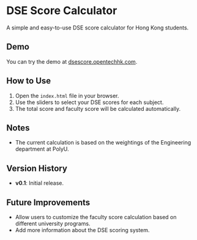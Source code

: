 # DSE Score Calculator

A simple and easy-to-use DSE score calculator for Hong Kong students.

## Demo

You can try the demo at [dsescore.opentechhk.com](http://dsescore.opentechhk.com).

## How to Use

1.  Open the `index.html` file in your browser.
2.  Use the sliders to select your DSE scores for each subject.
3.  The total score and faculty score will be calculated automatically.

## Notes
* The current calculation is based on the weightings of the Engineering department at PolyU.

## Version History

*   **v0.1**: Initial release.

## Future Improvements

-   Allow users to customize the faculty score calculation based on different university programs.
-   Add more information about the DSE scoring system.